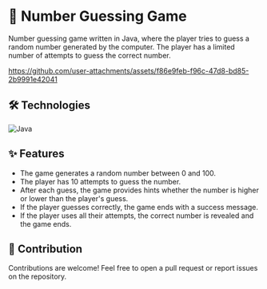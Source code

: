 # 🔢 Number Guessing Game
Number guessing game written in Java, where the player tries to guess a random number generated by the computer. The player has a limited number of attempts to guess the correct number.

https://github.com/user-attachments/assets/f86e9feb-f96c-47d8-bd85-2b9991e42041

## 🛠️ Technologies

![Java](https://img.shields.io/badge/java-%23ED8B00.svg?style=for-the-badge&logo=openjdk&logoColor=white)

## ✨ Features
- The game generates a random number between 0 and 100.
- The player has 10 attempts to guess the number.
- After each guess, the game provides hints whether the number is higher or lower than the player's guess.
- If the player guesses correctly, the game ends with a success message.
- If the player uses all their attempts, the correct number is revealed and the game ends.

## 🤝 Contribution
Contributions are welcome! Feel free to open a pull request or report issues on the repository.
